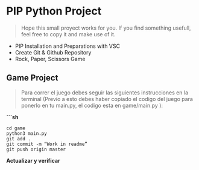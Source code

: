 # **PIP Python Project**

>Hope this small proyect works for you. If you find something usefull, feel free to copy it and make use of it.

- PIP Installation and Preparations with VSC
- Create Git & Github Repository
- Rock, Paper, Scissors Game    



##  Game Project

> Para correr el juego debes seguir las siguientes instrucciones en la terminal (Previo a esto debes haber copiado el codigo del juego para ponerlo en tu main.py, el codigo esta en game/main.py ):


**```sh**

	cd game
	python3 main.py
	git add .
	git commit -m “Work in readme”
	git push origin master

**Actualizar y verificar**
